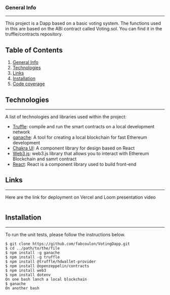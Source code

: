 ### General Info
***
This project is a Dapp based on a basic voting system. The functions used in this are based on the ABI contract called Voting.sol.
You can find it in the truffle/contracts repository.

## Table of Contents
1. [General Info](#general-info)
2. [Technologies](#technologies)
3. [Links](#links)
4. [Installation](#installation)
5. [Code coverage](#code-coverage)

## Technologies
***
A list of technologies and libraries used within the project:
- [Truffle](https://github.com/trufflesuite): compile and run the smart contracts on a local development network
- [ganache](https://github.com/trufflesuite/ganache): A tool for creating a local blockchain for fast Ethereum development
- [Chakra UI](https://chakra-ui.com/): A component library for design based on React
- [Web3.js](https://web3js.readthedocs.io/en/v1.8.2/): web3.js library that allows you to interact with Ethereum Blockchain and samrt contract
- [React](https://react.dev/): React is a component library used to build front-end

## Links
***
Here are the link for deployment on Vercel and Loom presentation video

```

```

## Installation
***
To run the unit tests, please follow the instructions below. 
```
$ git clone https://github.com/fabcoulon/VotingDapp.git
$ cd ../path/to/the/file
$ npm install -g ganache 
$ npm install -g truffle
$ npm install @truffle/hdwallet-provider  
$ npm install @openzeppelin/contracts
$ npm install web3
$ npm install dotenv
On one bash lanch a local blockchain
$ ganache
On another bash

```